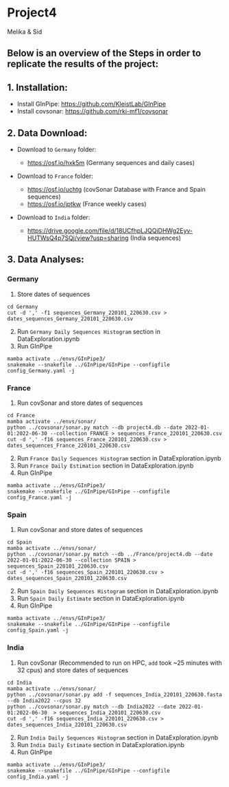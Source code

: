 # Project4

Melika & Sid

Below is an overview of the Steps in order to replicate the results of the project:
---

## 1. Installation:

- Install GInPipe: https://github.com/KleistLab/GInPipe
- Install covsonar: https://github.com/rki-mf1/covsonar


## 2. Data Download:

- Download to `Germany` folder:
  - https://osf.io/hxk5m (Germany sequences and daily cases)
    
- Download to `France` folder:
  - https://osf.io/uchtg (covSonar Database with France and Spain sequences)
  - https://osf.io/jptkw (France weekly cases)

- Download to `India` folder:
  - https://drive.google.com/file/d/18UCfhpLJQQiDHWg2Eyv-HUTWsQ4p7SQj/view?usp=sharing (India sequences)


## 3. Data Analyses:

### Germany
1. Store dates of sequences 
```
cd Germany
cut -d ',' -f1 sequences_Germany_220101_220630.csv > dates_sequences_Germany_220101_220630.csv
```
2. Run `Germany Daily Sequences Histogram` section in DataExploration.ipynb
3. Run GInPipe
```
mamba activate ../envs/GInPipe3/
snakemake --snakefile ../GInPipe/GInPipe --configfile config_Germany.yaml -j
```

### France
1. Run covSonar and store dates of sequences
```
cd France
mamba activate ../envs/sonar/
python ../covsonar/sonar.py match --db project4.db --date 2022-01-01:2022-06-30 --collection FRANCE > sequences_France_220101_220630.csv
cut -d ',' -f16 sequences_France_220101_220630.csv > dates_sequences_France_220101_220630.csv
```
2. Run `France Daily Sequences Histogram` section in DataExploration.ipynb
3. Run `France Daily Estimation` section in DataExploration.ipynb
4. Run GInPipe
```
mamba activate ../envs/GInPipe3/
snakemake --snakefile ../GInPipe/GInPipe --configfile config_France.yaml -j
```

### Spain
1. Run covSonar and store dates of sequences
```
cd Spain
mamba activate ../envs/sonar/
python ../covsonar/sonar.py match --db ../France/project4.db --date 2022-01-01:2022-06-30 --collection SPAIN > sequences_Spain_220101_220630.csv
cut -d ',' -f16 sequences_Spain_220101_220630.csv > dates_sequences_Spain_220101_220630.csv
```
2. Run `Spain Daily Sequences Histogram` section in DataExploration.ipynb
3. Run `Spain Daily Estimate` section in DataExploration.ipynb
4. Run GInPipe
```
mamba activate ../envs/GInPipe3/
snakemake --snakefile ../GInPipe/GInPipe --configfile config_Spain.yaml -j
```
  
### India
1. Run covSonar (Recommended to run on HPC, `add` took ~25 minutes with 32 cpus) and store dates of sequences
```
cd India
mamba activate ../envs/sonar/
python ../covsonar/sonar.py add -f sequences_India_220101_220630.fasta --db India2022 --cpus 32
python ../covsonar/sonar.py match --db India2022 --date 2022-01-01:2022-06-30  > sequences_India_220101_220630.csv
cut -d ',' -f16 sequences_India_220101_220630.csv > dates_sequences_India_220101_220630.csv
```
2. Run `India Daily Sequences Histogram` section in DataExploration.ipynb
3. Run `India Daily Estimate` section in DataExploration.ipynb
4. Run GInPipe
```
mamba activate ../envs/GInPipe3/
snakemake --snakefile ../GInPipe/GInPipe --configfile config_India.yaml -j
```



    
